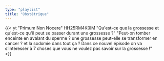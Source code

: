 ```yaml
---
type: "playlist"
title: "Obstétrique"
---
```



{{< yt "Primum Non Nocere" HH25RM4K0lM "Qu'est-ce que la grossesse et qu'est-ce qu'il peut se passer durant une grossesse ?" "Peut-on tomber enceinte en avalant du sperme ? une grossesse peut-elle se transformer en cancer ? et la sodomie dans tout ça ? Dans ce nouvel épisode on va s’intéresser à 7 choses que vous ne voulez pas savoir sur la grossesse !" >}}
